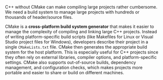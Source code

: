 C++ without CMake can make compiling large projects rather cumbersome. 
We need a build system to manage large projects with hundreds
or thousands of header/source files.

CMake is a **cross-platform build system generator** that makes it easier to manage the complexity of compiling and linking large C++ projects. Instead of writing platform-specific build scripts (like Makefiles for Linux or Visual Studio project files for Windows), developers describe their project in a single `CMakeLists.txt` file. CMake then generates the appropriate build system for the host platform. This is especially useful for C++ projects since they often rely on external libraries, compiler options, and platform-specific settings. CMake also supports out-of-source builds, dependency management, and configuration checks, which makes projects more portable and easier to share or build on different machines.



